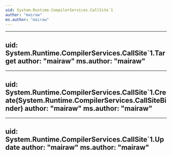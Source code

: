 ```yaml
---
uid: System.Runtime.CompilerServices.CallSite`1
author: "mairaw"
ms.author: "mairaw"
---
```


---
uid: System.Runtime.CompilerServices.CallSite`1.Target
author: "mairaw"
ms.author: "mairaw"
---

---
uid: System.Runtime.CompilerServices.CallSite`1.Create(System.Runtime.CompilerServices.CallSiteBinder)
author: "mairaw"
ms.author: "mairaw"
---

---
uid: System.Runtime.CompilerServices.CallSite`1.Update
author: "mairaw"
ms.author: "mairaw"
---
